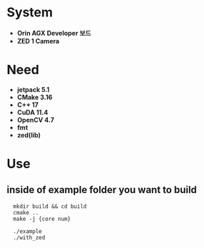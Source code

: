 # System
- **Orin AGX Developer 보드**
- **ZED 1 Camera**

# Need
- **jetpack 5.1**
- **CMake 3.16**
- **C++ 17**
- **CuDA 11.4**
- **OpenCV 4.7**
- **fmt**
- **zed(lib)**

# Use
## inside of example folder you want to build


```
  mkdir build && cd build
  cmake ..
  make -j {core num}

  ./example
  ./with_zed
```